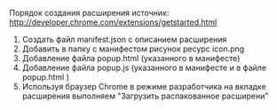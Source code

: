 Порядок создания расширения 
источник: http://developer.chrome.com/extensions/getstarted.html

1. Создать файл manifest.json с описанием расширения
2. Добавить в папку с манифестом рисунок ресурс icon.png
3. Добавление файла popup.html (указанного в манифесте)
4. Добавление файла popup.js (указанного в манифесте и в файле popup.html )
5. Используя браузер Chrome в режиме разработчика на вкладке расширения выполняем "Загрузить распакованное расширени"